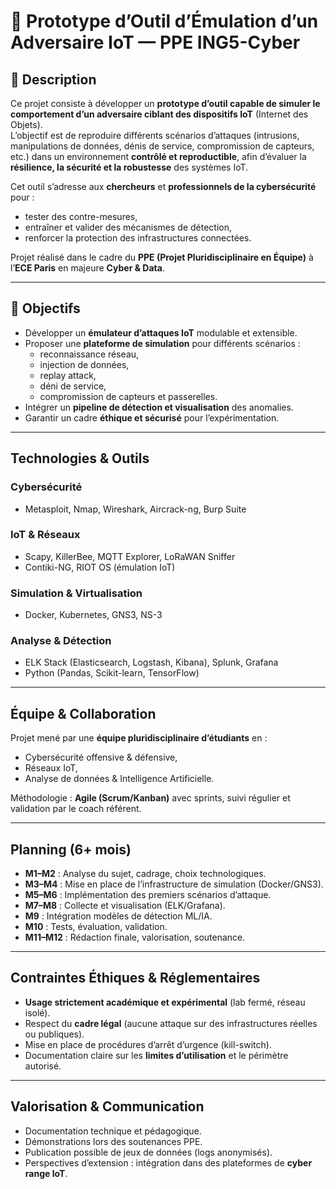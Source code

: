 # 🔴 Prototype d’Outil d’Émulation d’un Adversaire IoT — PPE ING5-Cyber

## 📌 Description
Ce projet consiste à développer un **prototype d’outil capable de simuler le comportement d’un adversaire ciblant des dispositifs IoT** (Internet des Objets).  
L’objectif est de reproduire différents scénarios d’attaques (intrusions, manipulations de données, dénis de service, compromission de capteurs, etc.) dans un environnement **contrôlé et reproductible**, afin d’évaluer la **résilience, la sécurité et la robustesse** des systèmes IoT.  

Cet outil s’adresse aux **chercheurs** et **professionnels de la cybersécurité** pour :
- tester des contre-mesures,
- entraîner et valider des mécanismes de détection,
- renforcer la protection des infrastructures connectées.

Projet réalisé dans le cadre du **PPE (Projet Pluridisciplinaire en Équipe)** à l’**ECE Paris** en majeure **Cyber & Data**.

---

## 🎯 Objectifs
- Développer un **émulateur d’attaques IoT** modulable et extensible.
- Proposer une **plateforme de simulation** pour différents scénarios :  
  - reconnaissance réseau,  
  - injection de données,  
  - replay attack,  
  - déni de service,  
  - compromission de capteurs et passerelles.  
- Intégrer un **pipeline de détection et visualisation** des anomalies.
- Garantir un cadre **éthique et sécurisé** pour l’expérimentation.

---

##  Technologies & Outils
###  Cybersécurité
- Metasploit, Nmap, Wireshark, Aircrack-ng, Burp Suite  

###  IoT & Réseaux
- Scapy, KillerBee, MQTT Explorer, LoRaWAN Sniffer  
- Contiki-NG, RIOT OS (émulation IoT)

###  Simulation & Virtualisation
- Docker, Kubernetes, GNS3, NS-3  

###  Analyse & Détection
- ELK Stack (Elasticsearch, Logstash, Kibana), Splunk, Grafana  
- Python (Pandas, Scikit-learn, TensorFlow)

---

##  Équipe & Collaboration
Projet mené par une **équipe pluridisciplinaire d’étudiants** en :
- Cybersécurité offensive & défensive,  
- Réseaux IoT,  
- Analyse de données & Intelligence Artificielle.  

Méthodologie : **Agile (Scrum/Kanban)** avec sprints, suivi régulier et validation par le coach référent.

---

##  Planning (6+ mois)
- **M1–M2** : Analyse du sujet, cadrage, choix technologiques.  
- **M3–M4** : Mise en place de l’infrastructure de simulation (Docker/GNS3).  
- **M5–M6** : Implémentation des premiers scénarios d’attaque.  
- **M7–M8** : Collecte et visualisation (ELK/Grafana).  
- **M9** : Intégration modèles de détection ML/IA.  
- **M10** : Tests, évaluation, validation.  
- **M11–M12** : Rédaction finale, valorisation, soutenance.

---

##  Contraintes Éthiques & Réglementaires
- **Usage strictement académique et expérimental** (lab fermé, réseau isolé).  
- Respect du **cadre légal** (aucune attaque sur des infrastructures réelles ou publiques).  
- Mise en place de procédures d’arrêt d’urgence (kill-switch).  
- Documentation claire sur les **limites d’utilisation** et le périmètre autorisé.

---

##  Valorisation & Communication
- Documentation technique et pédagogique.  
- Démonstrations lors des soutenances PPE.  
- Publication possible de jeux de données (logs anonymisés).  
- Perspectives d’extension : intégration dans des plateformes de **cyber range IoT**.


